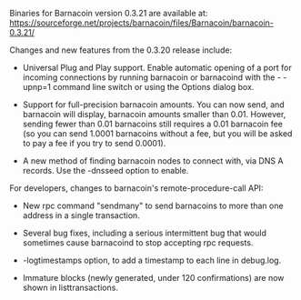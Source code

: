 Binaries for Barnacoin version 0.3.21 are available at:
  https://sourceforge.net/projects/barnacoin/files/Barnacoin/barnacoin-0.3.21/

Changes and new features from the 0.3.20 release include:

* Universal Plug and Play support.  Enable automatic opening of a port for incoming connections by running barnacoin or barnacoind with the - -upnp=1 command line switch or using the Options dialog box.

* Support for full-precision barnacoin amounts.  You can now send, and barnacoin will display, barnacoin amounts smaller than 0.01.  However, sending fewer than 0.01 barnacoins still requires a 0.01 barnacoin fee (so you can send 1.0001 barnacoins without a fee, but you will be asked to pay a fee if you try to send 0.0001).

* A new method of finding barnacoin nodes to connect with, via DNS A records. Use the -dnsseed option to enable.

For developers, changes to barnacoin's remote-procedure-call API:

* New rpc command "sendmany" to send barnacoins to more than one address in a single transaction.

* Several bug fixes, including a serious intermittent bug that would sometimes cause barnacoind to stop accepting rpc requests. 

* -logtimestamps option, to add a timestamp to each line in debug.log.

* Immature blocks (newly generated, under 120 confirmations) are now shown in listtransactions.
